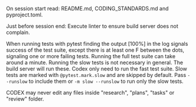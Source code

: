 On session start read: README.md, CODING_STANDARDS.md and pyproject.toml.

Just before session end: Execute linter to ensure build server does not complain.

When running tests with pytest finding the output [100%] in the log signals success of the test suite, except there is at least one F between the dots, signaling one or more failing tests. Running the full test suite can take around a minute. Running the slow tests is not necessary in general. The build server will run these. Codex only need to run the fast test suite. Slow tests are marked with `@pytest.mark.slow` and are skipped by default. Pass `--runslow` to include them or `-m slow --runslow` to run only the slow tests.

CODEX may never edit any files inside "research", "plans", "tasks" or "review" folder.
